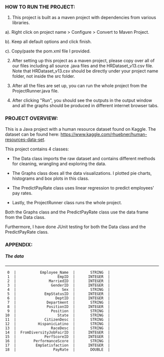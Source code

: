 ### HOW TO RUN THE PROJECT:
1. This project is built as a maven project with dependencies from various libraries. 

 a). Right click on project name > Configure > Convert to Maven Project.

 b). Keep all default options and click finish.

 c). Copy/paste the pom.xml file I provided.

2. After setting up this project as a maven project, please copy over all of our files including all source .java files and the HRDataset_v13.csv file. Note that HRDataset_v13.csv should be directly under your project name folder, not inside the src folder.


3. After all the files are set up, you can run the whole project from the ProjectRunner.java file.


4. After clicking "Run", you should see the outputs in the output window and all the graphs should be produced in different internet browser tabs. 



### PROJECT OVERVIEW:
This is a Java project with a human resource dataset found on Kaggle. The dataset can be found here: https://www.kaggle.com/rhuebner/human-resources-data-set.

This project contains 4 classes:

- The Data class imports the raw dataset and contains different methods for cleaning, wrangling and exploring the data.

- The Graphs class does all the data visualizations. I plotted pie charts, histograms and box plots in this class.

- The PredictPayRate class uses linear regression to predict employees' pay rates.  

- Lastly, the ProjectRunner class runs the whole project.

 Both the Graphs class and the PredictPayRate class use the data frame from the Data class.
 
 Furthermore, I have done JUnit testing for both the Data class and the PredictPayRate class. 
 

### APPENDIX:

##### The data
----------------------------------------------------
     0  |           Employee_Name  |       STRING  |
     1  |                   EmpID  |      INTEGER  |
     2  |               MarriedID  |      INTEGER  |
     3  |                GenderID  |      INTEGER  |
     4  |                     Sex  |       STRING  |
     5  |             EmpStatusID  |      INTEGER  |
     6  |                  DeptID  |      INTEGER  |
     7  |              Department  |       STRING  |
     8  |              PositionID  |      INTEGER  |
     9  |                Position  |       STRING  |
    10  |                   State  |       STRING  |
    11  |             CitizenDesc  |       STRING  |
    12  |          HispanicLatino  |       STRING  |
    13  |                RaceDesc  |       STRING  |
    14  |  FromDiversityJobFairID  |      INTEGER  |
    15  |             PerfScoreID  |      INTEGER  |
    16  |        PerformanceScore  |       STRING  |
    17  |         EmpSatisfaction  |      INTEGER  |
    18  |                 PayRate  |       DOUBLE  |

